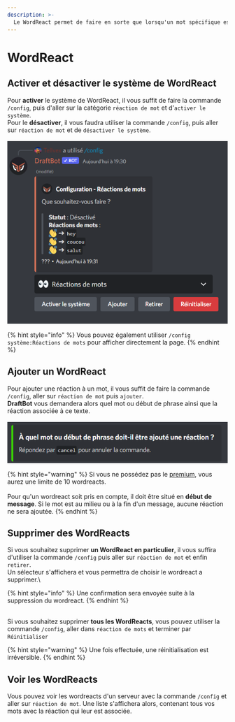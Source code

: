 ```yaml
---
description: >-
  Le WordReact permet de faire en sorte que lorsqu'un mot spécifique est envoyé dans un message, une réaction soit ajoutée au message.
---
```


# WordReact

## Activer et désactiver le système de WordReact <a href="#on-off" id="on-off"></a>

Pour **activer** le système de WordReact, il vous suffit de faire la commande `/config`, puis d'aller sur la catégorie `réaction de mot` et d'`activer le système`.\
Pour le **désactiver**, il vous faudra utiliser la commande `/config`, puis aller sur `réaction de mot` et de `désactiver le système`.\
\
![Exemple d'activation/désactivation](../.gitbook/assets/Capture1.PNG)


{% hint style="info" %}
Vous pouvez également utiliser `/config système:Réactions de mots` pour afficher directement la page.
{% endhint %}

## Ajouter un WordReact <a href="#add" id="add"></a>

Pour ajouter une réaction à un mot, il vous suffit de faire la commande `/config`, aller sur `réaction de mot` puis `ajouter`.\
**DraftBot** vous demandera alors quel mot ou début de phrase ainsi que la réaction associée à ce texte.\
\
![exemple de la réaction](../.gitbook/assets/Capture2.PNG)


{% hint style="warning" %}
Si vous ne possédez pas le [premium](https://draftbot.fr/premium), vous aurez une limite de 10 wordreacts.\
\
Pour qu'un wordreact soit pris en compte, il doit être situé en **début de message**. Si le mot est au milieu ou à la fin d'un message, aucune réaction ne sera ajoutée.
{% endhint %}

## Supprimer des WordReacts <a href="#delete" id="delete"></a>

Si vous souhaitez supprimer **un WordReact en particulier**, il vous suffira d'utiliser la commande `/config` puis aller sur `réaction de mot` et enfin `retirer`.\
Un sélecteur s'affichera et vous permettra de choisir le wordreact a supprimer.\

{% hint style="info" %}
Une confirmation sera envoyée suite à la suppression du wordreact.
{% endhint %}

\
Si vous souhaitez supprimer **tous les WordReacts**, vous pouvez utiliser la commande `/config`, aller dans `réaction de mots` et terminer par `Réinitialiser`

{% hint style="warning" %}
Une fois effectuée, une réinitialisation est irréversible.
{% endhint %}

## Voir les WordReacts  <a href="#view" id="view"></a>

Vous pouvez voir les wordreacts d'un serveur avec la commande `/config` et aller sur `réaction de mot`.
Une liste s'affichera alors, contenant tous vos mots avec la réaction qui leur est associée.

